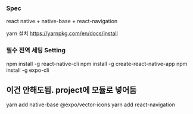 ### Spec
react native + native-base + react-navigation

yarn 설치
https://yarnpkg.com/en/docs/install

### 필수 전역 세팅 Setting
npm install -g react-native-cli
npm install -g create-react-native-app
npm install -g expo-cli

## 이건 안해도됨. project에 모듈로 넣어둠
yarn add native-base @expo/vector-icons
yarn add react-navigation

